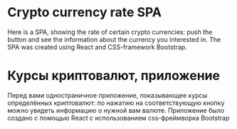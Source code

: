# Crypto currency rate SPA
 
Here is a SPA, showing the rate of certain crypto currencies: push the button and see the information about the currency you interested in. The SPA was created using React and CSS-framework Bootstrap.
 
# Курсы криптовалют, приложение

Перед вами одностраничное приложение, показывающее курсы определённых криптовалют: по нажатию на соответствующую кнопку можно увидеть информацию о нужной вам валюте.
Приложение было создано с помощью React с использованием css-фреймворка Bootstrap
